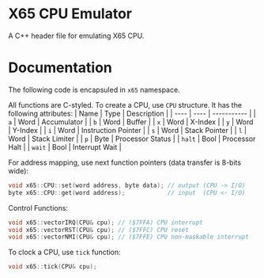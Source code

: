 # X65 CPU Emulator
A C++ header file for emulating X65 CPU.

# Documentation
The following code is encapsuled in <code>x65</code> namespace.

All functions are C-styled. To create a CPU, use <code>CPU</code> structure.
It has the following attributes:
| Name | Type | Description |
| ---- | ---- | ----------- |
| <code>a</code> | Word | Accumulator |
| <code>b</code> | Word | Buffer      |
| <code>x</code> | Word | X-Index     |
| <code>y</code> | Word | Y-Index     |
| <code>i</code> | Word | Instruction Pointer |
| <code>s</code> | Word | Stack Pointer |
| <code>l</code> | Word | Stack Limiter |
| <code>p</code> | Byte | Processor Status |
| <code>halt</code> | Bool | Processor Halt |
| <code>wait</code> | Bool | Interrupt Wait |

For address mapping, use next function pointers (data transfer is 8-bits wide):
```cpp
void x65::CPU::set(word address, byte data); // output (CPU -> I/O)
byte x65::CPU::get(word address);            // input  (CPU <- I/O)
```

Control Functions:
```cpp
void x65::vectorIRQ(CPU& cpu); // ($7FFA) CPU interrupt
void x65::vectorRST(CPU& cpu); // ($7FFC) CPU reset
void x65::vectorNMI(CPU& cpu); // ($7FFE) CPU non-maskable interrupt
```

To clock a CPU, use <code>tick</code> function:
```cpp
void x65::tick(CPU& cpu);
```
